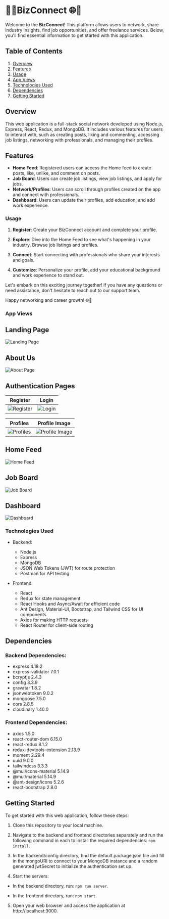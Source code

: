 # 🤝🌐BizConnect 🌐🤝

Welcome to the **BizConnect**! This platform allows users to network, share industry insights, find job opportunities, and offer freelance services. Below, you'll find essential information to get started with this application.

## Table of Contents

1. [Overview](#overview)
2. [Features](#features)
3. [Usage](#usage)
4. [App Views](#app-views)
5. [Technologies Used](#technologies-used)
6. [Dependencies](#dependencies)
7. [Getting Started](#getting-started)


## Overview

This web application is a full-stack social network developed using Node.js, Express, React, Redux, and MongoDB. It includes various features for users to interact with, such as creating posts, liking and commenting, accessing job listings, networking with professionals, and managing their profiles.

## Features

- **Home Feed**: Registered users can access the Home feed to create posts, like, unlike, and comment on posts.
- **Job Board**: Users can create job listings, view job listings, and apply for jobs.
- **Network/Profiles**: Users can scroll through profiles created on the app and connect with professionals.
- **Dashboard**: Users can update their profiles, add education, and add work experience.

### Usage

1. **Register**: Create your BizConnect account and complete your profile.

2. **Explore**: Dive into the Home Feed to see what's happening in your industry. Browse job listings and profiles.

3. **Connect**: Start connecting with professionals who share your interests and goals.

4. **Customize**: Personalize your profile, add your educational background and work experience to stand out.

Let's embark on this exciting journey together! If you have any questions or need assistance, don't hesitate to reach out to our support team.

Happy networking and career growth! 🌐🤝
### App Views


## Landing Page

![Landing Page](https://github.com/x-saim/bizconnect/blob/master/docs/Landing.png?raw=true)

## About Us
![About Page](https://github.com/x-saim/bizconnect/blob/master/docs/About.png?raw=true)


## Authentication Pages
| Register                                  | Login                                  |
| ---------------------------------------- | -------------------------------------- |
| ![Register](https://github.com/x-saim/bizconnect/blob/master/docs/Register.png?raw=true)       | ![Login](https://github.com/x-saim/bizconnect/blob/master/docs/Login.png?raw=true)           |

| Profiles                                  | Profile Image                                   |
| ---------------------------------------- | -------------------------------------------- |
| ![Profiles](https://github.com/x-saim/bizconnect/blob/master/docs/Profiles.png?raw=true)       | ![Profile Image](https://github.com/x-saim/bizconnect/blob/master/docs/Profile.png?raw=true)        |

## Home Feed

![Home Feed](https://github.com/x-saim/bizconnect/blob/master/docs/Home%20Feed.png?raw=true)

## Job Board
![Job Board](https://github.com/x-saim/bizconnect/blob/master/docs/Job%20Board.png?raw=true)

## Dashboard

![Dashboard](https://github.com/x-saim/bizconnect/blob/master/docs/Dashboard.png?raw=true)

### Technologies Used

- Backend:
  - Node.js
  - Express
  - MongoDB
  - JSON Web Tokens (JWT) for route protection
  - Postman for API testing

- Frontend:
  - React
  - Redux for state management
  - React Hooks and Async/Await for efficient code
  - Ant Design, Material-UI, Bootstrap, and Tailwind CSS for UI components
  - Axios for making HTTP requests
  - React Router for client-side routing

## Dependencies

### Backend Dependencies:

- express 4.18.2
- express-validator 7.0.1
- bcryptjs 2.4.3
- config 3.3.9
- gravatar 1.8.2
- jsonwebtoken 9.0.2
- mongoose 7.5.0
- cors 2.8.5
- cloudinary 1.40.0

### Frontend Dependencies:
- axios 1.5.0
- react-router-dom 6.15.0
- react-redux 8.1.2
- redux-devtools-extension 2.13.9
- moment 2.29.4
- uuid 9.0.0
- tailwindcss 3.3.3
- @mui/icons-material 5.14.9
- @mui/material 5.14.9
- @ant-design/icons 5.2.6
- react-bootstrap 2.8.0

## Getting Started

To get started with this web application, follow these steps:

1. Clone this repository to your local machine.
2. Navigate to the backend and frontend directories separately and run the following command in each to install the required dependencies: ``npm install``.

3. In the backend/config directory, find the default.package.json file and fill in the mongoURI to connect to your MongoDB instance and a random generated jwtSecret to initialize the authentication set up.

4. Start the servers:

- In the backend directory, run: ``npm run server``.

- In the frontend directory, run: ``npm start``.

5. Open your web browser and access the application at http://localhost:3000.

